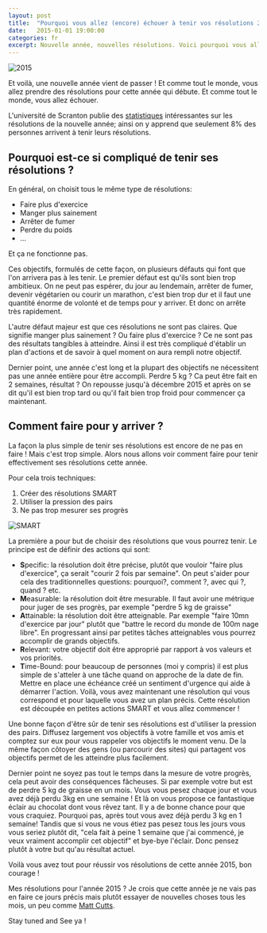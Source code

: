 ```yaml
---
layout: post
title:  "Pourquoi vous allez (encore) échouer à tenir vos résolutions 2015 (ou pas)"
date:   2015-01-01 19:00:00
categories: fr
excerpt: Nouvelle année, nouvelles résolutions. Voici pourquoi vous allez échouer à tenir vos résolutions 2015 et ce que vous pouvez faire pour l'éviter.
---
```


![2015]({{site.url}}/assets/new-year-2015-hd.jpg)

Et voilà, une nouvelle année vient de passer !
Et comme tout le monde, vous allez prendre des résolutions pour cette année qui débute. Et comme tout le monde, vous allez échouer.

L'université de Scranton publie des [statistiques](http://www.statisticbrain.com/new-years-resolution-statistics/) intéressantes sur les résolutions de la nouvelle année; ainsi on y apprend que seulement 8% des personnes arrivent à tenir leurs résolutions.

Pourquoi est-ce si compliqué de tenir ses résolutions ?
-------------------------------------------------------

En général, on choisit tous le même type de résolutions:

* Faire plus d'exercice
* Manger plus sainement
* Arrêter de fumer
* Perdre du poids
* ...

Et ça ne fonctionne pas.

Ces objectifs, formulés de cette façon, on plusieurs défauts qui font que l'on arrivera pas à les tenir.
Le premier défaut est qu'ils sont bien trop ambitieux. On ne peut pas espérer, du jour au lendemain, arrêter de fumer, devenir végétarien ou courir un marathon, c'est bien trop dur et il faut une quantité énorme de volonté et de temps pour y arriver. Et donc on arrête très rapidement.

L'autre défaut majeur est que ces résolutions ne sont pas claires. Que signifie manger plus sainement ? Ou faire plus d'exercice ? Ce ne sont pas des résultats tangibles à atteindre. Ainsi il est très compliqué d'établir un plan d'actions et de savoir à quel moment on aura rempli notre objectif.

Dernier point, une année c'est long et la plupart des objectifs ne nécessitent pas une année entière pour être accompli. Perdre 5 kg ? Ca peut être fait en 2 semaines, résultat ? On repousse jusqu'à décembre 2015 et après on se dit qu'il est bien trop tard ou qu'il fait bien trop froid pour commencer ça maintenant. 

Comment faire pour y arriver ?
------------------------------

La façon la plus simple de tenir ses résolutions est encore de ne pas en faire ! Mais c'est trop simple. Alors nous allons voir comment faire pour tenir effectivement ses résolutions cette année.

Pour cela trois techniques:

1. Créer des résolutions SMART
2. Utiliser la pression des pairs
3. Ne pas trop mesurer ses progrès

![SMART]({{site.url}}/assets/smart2.jpg)

La première a pour but de choisir des résolutions que vous pourrez tenir. Le principe est de définir des actions qui sont:

* **S**pecific: la résolution doit être précise, plutôt que vouloir "faire plus d'exercice", ça serait "courir 2 fois par semaine". On peut s'aider pour cela des traditionnelles questions: pourquoi?, comment ?, avec qui ?, quand ? etc.
* **M**easurable: la résolution doit être mesurable. Il faut avoir une métrique pour juger de ses progrès, par exemple "perdre 5 kg de graisse"
* **A**ttainable: la résolution doit être atteignable. Par exemple "faire 10mn d'exercice par jour" plutôt que "battre le record du monde de 100m nage libre". En progressant ainsi par petites tâches atteignables vous pourrez accomplir de grands objectifs. 
* **R**elevant: votre objectif doit être approprié par rapport à vos valeurs et vos priorités.  
* **T**ime-Bound: pour beaucoup de personnes (moi y compris) il est plus simple de s'atteler à une tâche quand on approche de la date de fin.  Mettre en place une échéance créé un sentiment d'urgence qui aide à démarrer l'action.
Voilà, vous avez maintenant une résolution qui vous correspond et pour laquelle vous avez un plan précis. Cette résolution est découpée en petites actions SMART et vous allez commencer ! 

Une bonne façon d'être sûr de tenir ses résolutions est d'utiliser la pression des pairs. Diffusez largement vos objectifs à votre famille et vos amis et comptez sur eux pour vous rappeler vos objectifs le moment venu. De la même façon côtoyer des gens (ou parcourir des sites) qui partagent vos objectifs permet de les atteindre plus facilement.

Dernier point ne soyez pas tout le temps dans la mesure de votre progrès, cela peut avoir des conséquences fâcheuses. Si par exemple votre but est de perdre 5 kg de graisse en un mois. Vous vous pesez chaque jour et vous avez déjà perdu 3kg en une semaine ! Et là on vous propose ce fantastique éclair au chocolat dont vous rêvez tant. Il y a de bonne chance pour que vous craquiez. Pourquoi pas, après tout vous avez déjà perdu 3 kg en 1 semaine!
Tandis que si vous ne vous étiez pas pesez tous les jours vous vous seriez plutôt dit, "cela fait à peine 1 semaine que j'ai commencé, je veux vraiment accomplir cet objectif" et bye-bye l'éclair.
Donc pensez plutôt à votre but qu'au résultat actuel.

Voilà vous avez tout pour réussir vos résolutions de cette année 2015, bon courage !

Mes résolutions pour l'année 2015 ? Je crois que cette année je ne vais pas en faire ce jours précis mais plutôt essayer de nouvelles choses tous les mois, un peu comme [Matt Cutts](http://www.ted.com/talks/matt_cutts_try_something_new_for_30_days).

Stay tuned and See ya !
